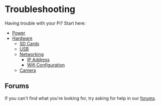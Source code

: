 # Troubleshooting

Having trouble with your Pi? Start here:

- [Power](power.md)
- [Hardware](hardware/README.md)
    - [SD Cards](hardware/sd-cards.md)
    - [USB](hardware/usb.md)
    - [Networking](hardware/networking/README.md)
        - [IP Address](hardware/networking/ip-address.md)
        - [Wifi Configuration](hardware/networking/wifi-config.md)
    - [Camera](hardware/camera.md)
    
## Forums

If you can't find what you're looking for, try asking for help in our [forums](http://www.raspberrypi.org/forums/).
